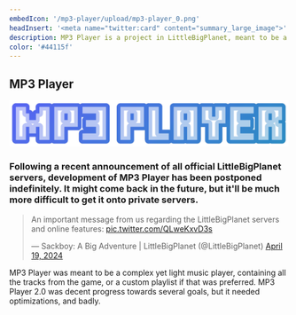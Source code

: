 ```yaml
---
embedIcon: '/mp3-player/upload/mp3-player_0.png'
headInsert: '<meta name="twitter:card" content="summary_large_image">'
description: MP3 Player is a project in LittleBigPlanet, meant to be a mass collection of music, conveniently sorted into playlists, browsable in any level which this is a part of, with several features currently in development.
color: '#44115f'
---
```

## MP3 Player
![MP3 Player Logo](./upload/mp3-player_0.png)
### Following a recent announcement of all official LittleBigPlanet servers, development of MP3 Player has been postponed indefinitely. It might come back in the future, but it'll be much more difficult to get it onto private servers.
<blockquote class="twitter-tweet" data-dnt="true" data-theme="dark"><p lang="en" dir="ltr">An important message from us regarding the LittleBigPlanet servers and online features: <a href="https://t.co/QLweKxvD3s">pic.twitter.com/QLweKxvD3s</a></p>— Sackboy: A Big Adventure | LittleBigPlanet (@LittleBigPlanet) <a href="https://twitter.com/LittleBigPlanet/status/1781427669801820406?ref_src=twsrc%5Etfw">April 19, 2024</a></blockquote>
MP3 Player was meant to be a complex yet light music player, containing all the tracks from the game, or a custom playlist if that was preferred. MP3 Player 2.0 was decent progress towards several goals, but it needed optimizations, and badly.
